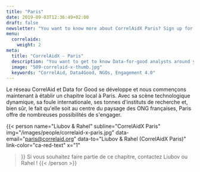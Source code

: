 ```yaml
---
title: "Paris"
date: 2019-09-03T12:36:49+02:00
draft: false
newsletter: "You want to know more about CorrelAidX Paris? Sign up for our Newsletter!"
menu: 
  correlaidx:
    weight: 2
meta:
  title: "CorrelAidX - Paris"
  description: "You want to get to know Data-for-good analysts around you and use data for social good? In this case, you are interested in CorrelAidX!"
  image: "509-correlaid-x-thumb.jpg"
  keywords: "CorrelAid, Data4Good, NGOs, Engagement 4.0"
---
```


Le réseau CorrelAid et Data for Good se développe et nous commençons maintenant à établir un chapitre local à Paris. 
Avec sa scène technologique dynamique, sa foule internationale, ses tonnes d'instituts de recherche et, bien sûr, le fait qu'elle soit au centre du paysage des ONG françaises, Paris offre de nombreuses possibilités de s'engager. 

{{< person 
  name="Liubov & Rahel"
  subline="CorrelAidX Paris"
  img="/images/people/correlaid-x-paris.jpg"
  data-email="paris@correlaid.org"
  data-to="Liubov & Rahel (CorrelAidX Paris)"
  link-color="ca-red-text"
  x="1"
  >}}
Si vous souhaitez faire partie de ce chapitre, contactez Liubov ou Rahel !
{{< /person >}}
